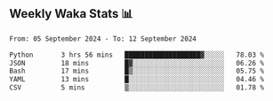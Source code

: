 ## Weekly Waka Stats 📊
<!--START_SECTION:waka-->

```txt
From: 05 September 2024 - To: 12 September 2024

Python       3 hrs 56 mins   ███████████████████▓░░░░░   78.03 %
JSON         18 mins         █▓░░░░░░░░░░░░░░░░░░░░░░░   06.26 %
Bash         17 mins         █▒░░░░░░░░░░░░░░░░░░░░░░░   05.75 %
YAML         13 mins         █░░░░░░░░░░░░░░░░░░░░░░░░   04.46 %
CSV          5 mins          ▒░░░░░░░░░░░░░░░░░░░░░░░░   01.78 %
```

<!--END_SECTION:waka-->

<!--

Here are some ideas to get you started:

- 🔭 I’m currently working on (way to add branches committed on)
- 🌱 I’m currently learning Web Frameworks and Machine Learning! (Lisp, JS (react & angular), Python, and __)
- 💬 Ask me about ...
- 📫 How to reach me: 
- 😄 Pronouns: He/Him/His
- ⚡ Fun fact: ...

that-recsys-lab
-->
